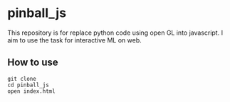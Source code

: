 # pinball_js
This repository is for replace python code using open GL into javascript.
I aim to use the task for interactive ML on web.

## How to use
```
git clone 
cd pinball_js
open index.html
```

